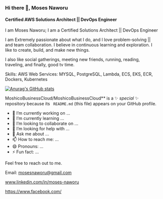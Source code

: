 ### Hi there 👋, Moses Naworu
#### Certified AWS Solutions Architect || DevOps Engineer

I am Moses Naworu; I am a Certified Solutions Architect || DevOps Engineer

I am Extremely passionate about what I do, and I love problem-solving || and team collaboration.
I believe in continuous learning and exploration. I like to create, build, and make new things.

I also like social gatherings, meeting new friends, running, reading, traveling, and finally, good tv time.

Skills: AWS Web Services: MYSQL, PostgreSQL, Lambda, ECS, EKS, ECR, Dockers, Kubernetes

[![Anurag's GitHub stats](https://github-readme-stats.vercel.app/api?username=MoshicoBusinessCloud)](https://github.com/anuraghazra/github-readme-stats)

MoshicoBusinessCloud/MoshicoBusinessCloud** is a ✨ _special_ ✨ repository because its `
README.md` (this file) appears on your GitHub profile.

- 🔭 I’m currently working on ...
- 🌱 I’m currently learning ...
- 👯 I’m looking to collaborate on ...
- 🤔 I’m looking for help with ...
- 💬 Ask me about ...
- 📫 How to reach me: ...
- 😄 Pronouns: ...
- ⚡ Fun fact: ...

Feel free to reach out to me.

Email: mosesnaworu@gmail.com

www.linkedin.com/in/moses-naworu

https://www.facebook.com/
